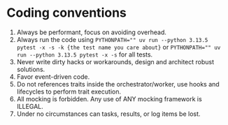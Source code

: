 # Coding conventions

1. Always be performant, focus on avoiding overhead.
2. Always run the code using `PYTHONPATH="" uv run --python 3.13.5 pytest -x -s -k {the test name you care about}` or `PYTHONPATH="" uv run --python 3.13.5 pytest -x -s` for all tests.
3. Never write dirty hacks or workarounds, design and architect robust solutions.
4. Favor event-driven code.
5. Do not references traits inside the orchestrator/worker, use hooks and lifecycles to perform trait execution.
6. All mocking is forbidden. Any use of ANY mocking framework is ILLEGAL.
7. Under no circumstances can tasks, results, or log items be lost.
